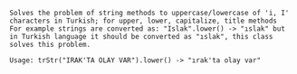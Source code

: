     Solves the problem of string methods to uppercase/lowercase of 'i, I' characters in Turkish; for upper, lower, capitalize, title methods
    For example strings are converted as: "Islak".lower() -> "ıslak" but in Turkish language it should be converted as "ıslak", this class solves this problem.

    Usage: trStr("IRAK'TA OLAY VAR").lower() -> "ırak'ta olay var"
